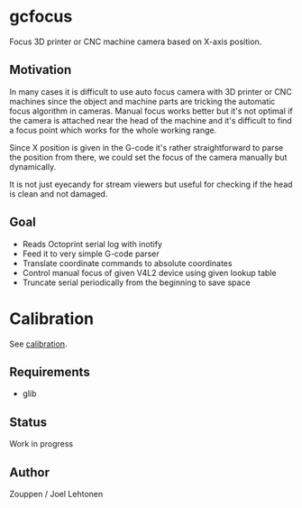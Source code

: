 # gcfocus 

Focus 3D printer or CNC machine camera based on X-axis position.

## Motivation

In many cases it is difficult to use auto focus camera with 3D printer
or CNC machines since the object and machine parts are tricking the
automatic focus algorithm in cameras. Manual focus works better but
it's not optimal if the camera is attached near the head of the
machine and it's difficult to find a focus point which works for the
whole working range.

Since X position is given in the G-code it's rather straightforward to
parse the position from there, we could set the focus of the camera
manually but dynamically.

It is not just eyecandy for stream viewers but useful for checking if
the head is clean and not damaged.

## Goal

- Reads Octoprint serial log with inotify
- Feed it to very simple G-code parser
- Translate coordinate commands to absolute coordinates
- Control manual focus of given V4L2 device using given lookup table
- Truncate serial periodically from the beginning to save space

# Calibration

See [calibration](calibration.md).

## Requirements

- glib

## Status

Work in progress

## Author

Zouppen / Joel Lehtonen
